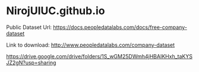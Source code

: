 # NirojUIUC.github.io

Public Dataset Url: https://docs.peopledatalabs.com/docs/free-company-dataset

Link to download: http://www.peopledatalabs.com/company-dataset

https://drive.google.com/drive/folders/1S_wGM25DWmh4jHBAIKHxh_taKYSJZ2gN?usp=sharing




